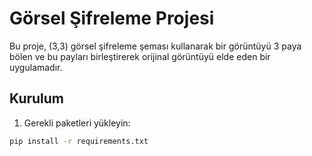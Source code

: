 # Görsel Şifreleme Projesi

Bu proje, (3,3) görsel şifreleme şeması kullanarak bir görüntüyü 3 paya bölen ve bu payları birleştirerek orijinal görüntüyü elde eden bir uygulamadır.

## Kurulum

1. Gerekli paketleri yükleyin:
```bash
pip install -r requirements.txt